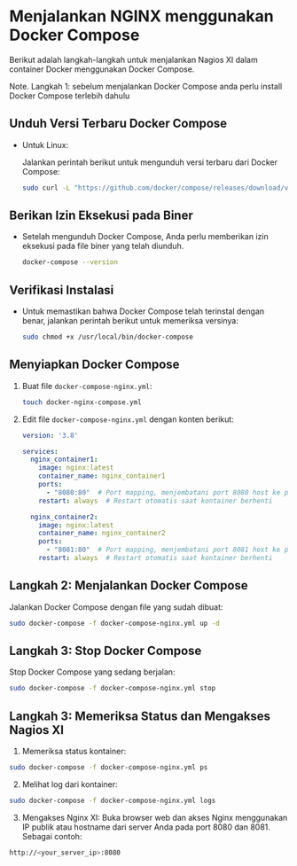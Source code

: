 # Menjalankan NGINX menggunakan Docker Compose

Berikut adalah langkah-langkah untuk menjalankan Nagios XI dalam container Docker menggunakan Docker Compose.

Note.
Langkah 1: sebelum menjalankan Docker Compose anda perlu install Docker Compose terlebih dahulu 

## Unduh Versi Terbaru Docker Compose

-  Untuk Linux:

   Jalankan perintah berikut untuk mengunduh versi terbaru dari Docker Compose:

   ```bash
   sudo curl -L "https://github.com/docker/compose/releases/download/v2.17.2/docker-compose-$(uname -s)-$(uname -m)" -o /usr/local/bin/docker-compose
    ```

## Berikan Izin Eksekusi pada Biner

-  Setelah mengunduh Docker Compose, Anda perlu memberikan izin eksekusi pada file biner yang telah diunduh.

   ```bash
   docker-compose --version
   ```



## Verifikasi Instalasi

-  Untuk memastikan bahwa Docker Compose telah terinstal dengan benar, jalankan perintah berikut untuk memeriksa versinya:

   ```bash
   sudo chmod +x /usr/local/bin/docker-compose
    ```

## Menyiapkan Docker Compose

1. Buat file `docker-compose-nginx.yml`:

    ```bash
    touch docker-nginx-compose.yml
    ```

2. Edit file `docker-compose-nginx.yml` dengan konten berikut:

    ```yaml
    version: '3.8'
    
    services:
      nginx_container1:
        image: nginx:latest
        container_name: nginx_container1
        ports:
          - "8080:80"  # Port mapping, menjembatani port 8080 host ke port 80 container
        restart: always  # Restart otomatis saat kontainer berhenti

      nginx_container2:
        image: nginx:latest
        container_name: nginx_container2
        ports:
          - "8081:80"  # Port mapping, menjembatani port 8081 host ke port 80 container
        restart: always  # Restart otomatis saat kontainer berhenti
    ```

## Langkah 2: Menjalankan Docker Compose

Jalankan Docker Compose dengan file yang sudah dibuat:

```bash
sudo docker-compose -f docker-compose-nginx.yml up -d
```

## Langkah 3: Stop Docker Compose

Stop Docker Compose yang sedang berjalan:

```bash
sudo docker-compose -f docker-compose-nginx.yml stop
```

## Langkah 3: Memeriksa Status dan Mengakses Nagios XI

1. Memeriksa status kontainer:

```bash
sudo docker-compose -f docker-compose-nginx.yml ps
```

2. Melihat log dari kontainer:

```bash
sudo docker-compose -f docker-compose-nginx.yml logs   
```

3. Mengakses Nginx XI:
Buka browser web dan akses Nginx menggunakan IP publik atau hostname dari server Anda pada port 8080 dan 8081. Sebagai contoh:

```bash
http://<your_server_ip>:8080
```

